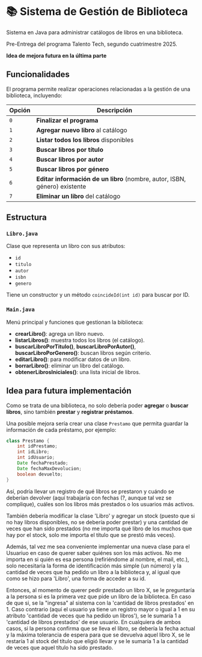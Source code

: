 # 📚 Sistema de Gestión de Biblioteca

Sistema en Java para administrar catálogos de libros en una biblioteca.

Pre-Entrega del programa Talento Tech, segundo cuatrimestre 2025. 

**Idea de mejora futura en la última parte**

## Funcionalidades

El programa permite realizar operaciones relacionadas a la gestión de una biblioteca, incluyendo:

| Opción | Descripción |
|--------|--------------|
| `0` | **Finalizar el programa** |
| `1` | **Agregar nuevo libro** al catálogo |
| `2` | **Listar todos los libros** disponibles |
| `3` | **Buscar libros por título** |
| `4` | **Buscar libros por autor** |
| `5` | **Buscar libros por género** |
| `6` | **Editar información de un libro** (nombre, autor, ISBN, género) existente |
| `7` | **Eliminar un libro** del catálogo |

## Estructura 

### `Libro.java`
Clase que representa un libro con sus atributos:
- `id`
- `titulo`
- `autor`
- `isbn`
- `genero`

Tiene un constructor y un método `coincideId(int id)` para buscar por ID.

### `Main.java`
Menú principal y funciones que gestionan la biblioteca:
- **crearLibro()**: agrega un libro nuevo.  
- **listarLibros()**: muestra todos los libros (el catálogo).  
- **buscarLibroPorTitulo()**, **buscarLibroPorAutor()**, **buscarLibroPorGenero()**: buscan libros según criterio.  
- **editarLibro()**: para modificar datos de un libro.  
- **borrarLibro()**: eliminar un libro del catálogo.  
- **obtenerLibrosIniciales()**: una lista inicial de libros.

## Idea para futura implementación

Como se trata de una biblioteca, no solo debería poder **agregar** o **buscar libros**, sino también **prestar** y **registrar préstamos**.

Una posible mejora sería crear una clase `Prestamo` que permita guardar la información de cada préstamo, por ejemplo:

```java 
class Prestamo {
    int idPrestamo;
    int idLibro;
    int idUsuario;
    Date fechaPrestado;
    Date fechaMaxDevolucion;
    boolean devuelto;
}
```
Así, podría llevar un registro de qué libros se prestaron y cuándo se deberían devolver (aquí trabajaría con fechas (?, aunque tal vez se complique), cuáles son los libros más prestados o los usuarios más activos.

También debería modificar la clase 'Libro' y agregar un stock (puesto que si no hay libros disponibles, no se debería poder prestar) y una cantidad de veces que han sido prestados (no me importa qué libro de los muchos que hay por el stock, solo me importa el título que se prestó más veces). 

Además, tal vez me sea conveniente implementar una nueva clase para el Usuariuo en caso de querer saber quiénes son los más activos. No me importa en si quién es esa persona (refiriéndome al nombre, el mail, etc.), solo necesitaría la forma de identificación más simple (un número) y la cantidad de veces que ha pedido un libro a la biblioteca y, al igual que como se hizo para 'Libro', una forma de acceder a su id. 

Entonces, al momento de querer pedir prestado un libro X, se le preguntaría a la persona si es la primera vez que pide un libro de la biblioteca. En caso de que si, se la "ingresa" al sistema con la 'cantidad de libros prestados' en 1. Caso contrario (aquí el usuario ya tiene un registro mayor o igual a 1 en su atributo 'cantidad de veces que ha pedido un libros'), se le sumaría 1 a 'cantidad de libros prestados' de ese usuario. En cualquiera de ambos casos, si la persona confirma que se lleva el libro, se debería la fecha actual y la máxima tolerancia de espera para que se devuelva aquel libro X, se le restaría 1 al stock del título que eligió llevar y se le sumaría 1 a la cantidad de veces que aquel título ha sido prestado. 
